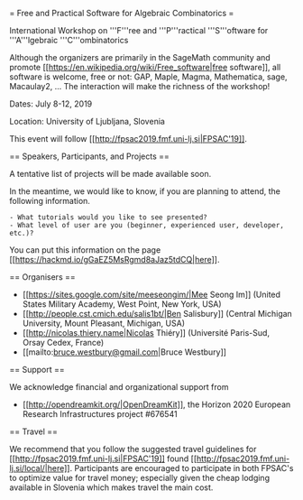 = Free and Practical Software for Algebraic Combinatorics =

International Workshop on '''F'''ree and '''P'''ractical '''S'''oftware for '''A'''lgebraic '''C'''ombinatorics

Although the organizers are primarily in the SageMath community and promote [[https://en.wikipedia.org/wiki/Free_software|free software]], all software is welcome, free or not: GAP, Maple, Magma, Mathematica, sage, Macaulay2, ... The interaction will make the richness of the workshop!

Dates: July 8-12, 2019

Location: University of Ljubljana, Slovenia

This event will follow [[http://fpsac2019.fmf.uni-lj.si|FPSAC'19]].

== Speakers, Participants, and Projects ==

A tentative list of projects will be made available soon.

In the meantime, we would like to know, if you are planning to attend, the following information.

    - What tutorials would you like to see presented?
    - What level of user are you (beginner, experienced user, developer, etc.)?

You can put this information on the page [[https://hackmd.io/gGaEZ5MsRgmd8aJaz5tdCQ|here]].

== Organisers ==

  * [[https://sites.google.com/site/meeseongim/|Mee Seong Im]] (United States Military Academy, West Point, New York, USA)
  * [[http://people.cst.cmich.edu/salis1bt/|Ben Salisbury]] (Central Michigan University, Mount Pleasant, Michigan, USA)
  * [[http://nicolas.thiery.name|Nicolas Thiéry]] (Université Paris-Sud, Orsay Cedex, France)
  * [[mailto:bruce.westbury@gmail.com|Bruce Westbury]]

== Support ==

We acknowledge financial and organizational support from

  * [[http://opendreamkit.org/|OpenDreamKit]], the Horizon 2020 European Research Infrastructures project #676541

== Travel ==

We recommend that you follow the suggested travel guidelines for [[http://fpsac2019.fmf.uni-lj.si|FPSAC'19]] found [[http://fpsac2019.fmf.uni-lj.si/local/|here]].  Participants are encouraged to participate in both
FPSAC's to optimize value for travel money; especially given the cheap lodging available in Slovenia which makes travel the main cost. 
